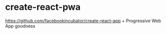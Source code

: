 # create-react-pwa
https://github.com/facebookincubator/create-react-app + Progressive Web App goodness

